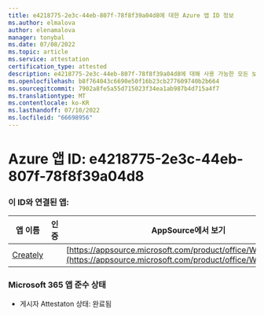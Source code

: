 ```yaml
---
title: e4218775-2e3c-44eb-807f-78f8f39a04d8에 대한 Azure 앱 ID 정보
ms.author: elmalova
author: elenamalova
manager: tonybal
ms.date: 07/08/2022
ms.topic: article
ms.service: attestation
certification_type: attested
description: e4218775-2e3c-44eb-807f-78f8f39a04d8에 대해 사용 가능한 모든 보안 및 규정 준수 정보입니다.
ms.openlocfilehash: b8f764043c6690e50f16b23cb277609740b2b664
ms.sourcegitcommit: 7902a8fe5a55d715023f34ea1ab987b4d715a4f7
ms.translationtype: MT
ms.contentlocale: ko-KR
ms.lasthandoff: 07/10/2022
ms.locfileid: "66698956"
---
```

# <a name="azure-app-id-e4218775-2e3c-44eb-807f-78f8f39a04d8"></a>Azure 앱 ID: e4218775-2e3c-44eb-807f-78f8f39a04d8


### <a name="apps-associated-with-this-id"></a>이 ID와 연결된 앱:
| **앱 이름** | **인증** | **AppSource에서 보기** |
|--------------|---------------|-----------------------|
| [Creately](../forward/WA200004335.md) |  | [https://appsource.microsoft.com/product/office/WA200004335](https://appsource.microsoft.com/product/office/WA200004335) |

### <a name="microsoft-365-app-compliance-status"></a>Microsoft 365 앱 준수 상태
- 게시자 Attestaton 상태: 완료됨
